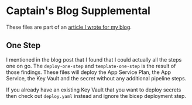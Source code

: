# Captain's Blog Supplemental

These files are part of an [article I wrote for my blog](https://jonathanpeterson.com/posts/unlocking-azure-key-vault-secret-deployment.html).

## One Step
I mentioned in the blog post that I found that I could actually all the steps one on go. 
The `deploy-one-step` and `template-one-step` is the result of those findings. These files will deploy the App Service Plan, the App Service, the Key Vault and the secret without any additional pipeline steps.

If you already have an existing Key Vault that you want to deploy secrets then check out `deploy.yaml` instead and ignore the bicep deployment step.
